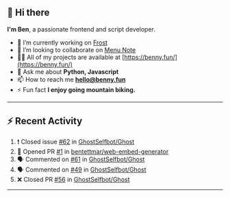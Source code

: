 ## 👋 Hi there
**I'm Ben**, a passionate frontend and script developer.

- 🔭 I’m currently working on [Frost](https://github.com/frostchat)
- 👯 I’m looking to collaborate on [Menu Note](https://menunote.app/)
- 👨‍💻 All of my projects are available at [https://benny.fun/](https://benny.fun/)
- 💬 Ask me about **Python, Javascript**
- 📫 How to reach me **hello@benny.fun**
- ⚡ Fun fact **I enjoy going mountain biking.**

---
## ⚡️ Recent Activity
<!--START_SECTION:activity-->
1. ❗️ Closed issue [#62](https://github.com/GhostSelfbot/Ghost/issues/62) in [GhostSelfbot/Ghost](https://github.com/GhostSelfbot/Ghost)
2. 💪 Opened PR [#1](https://github.com/bentettmar/web-embed-generator/pull/1) in [bentettmar/web-embed-generator](https://github.com/bentettmar/web-embed-generator)
3. 🗣 Commented on [#61](https://github.com/GhostSelfbot/Ghost/issues/61) in [GhostSelfbot/Ghost](https://github.com/GhostSelfbot/Ghost)
4. 🗣 Commented on [#49](https://github.com/GhostSelfbot/Ghost/issues/49) in [GhostSelfbot/Ghost](https://github.com/GhostSelfbot/Ghost)
5. ❌ Closed PR [#56](https://github.com/GhostSelfbot/Ghost/pull/56) in [GhostSelfbot/Ghost](https://github.com/GhostSelfbot/Ghost)
<!--END_SECTION:activity-->
---
